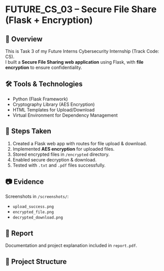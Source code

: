 
# FUTURE_CS_03 – Secure File Share (Flask + Encryption)

## 📌 Overview
This is Task 3 of my Future Interns Cybersecurity Internship (Track Code: CS).  
I built a **Secure File Sharing web application** using Flask, with **file encryption** to ensure confidentiality.

## 🛠 Tools & Technologies
- Python (Flask Framework)  
- Cryptography Library (AES Encryption)  
- HTML Templates for Upload/Download  
- Virtual Environment for Dependency Management  

## 🚀 Steps Taken
1. Created a Flask web app with routes for file upload & download.  
2. Implemented **AES encryption** for uploaded files.  
3. Stored encrypted files in `/encrypted` directory.  
4. Enabled secure decryption & download.  
5. Tested with `.txt` and `.pdf` files successfully.  

## 📷 Evidence
Screenshots in `/screenshots/`:  
- `upload_success.png`  
- `encrypted_file.png`  
- `decrypted_download.png`  

## 📄 Report
Documentation and project explanation included in `report.pdf`.  

## 📂 Project Structure
